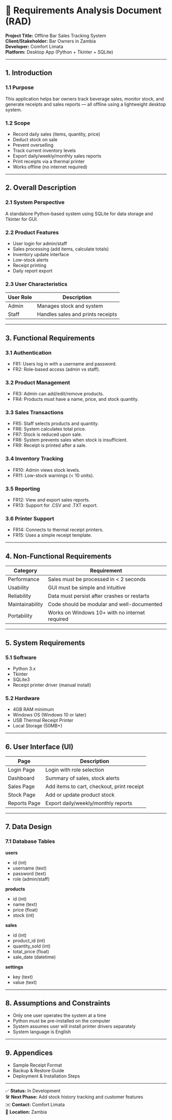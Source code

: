 # 📄 Requirements Analysis Document (RAD)

**Project Title:** Offline Bar Sales Tracking System  
**Client/Stakeholder:** Bar Owners in Zambia  
**Developer:** Comfort Limata  
**Platform:** Desktop App (Python + Tkinter + SQLite)

---

## 1. Introduction

### 1.1 Purpose
This application helps bar owners track beverage sales, monitor stock, and generate receipts and sales reports — all offline using a lightweight desktop system.

### 1.2 Scope
- Record daily sales (items, quantity, price)
- Deduct stock on sale
- Prevent overselling
- Track current inventory levels
- Export daily/weekly/monthly sales reports
- Print receipts via a thermal printer
- Works offline (no internet required)

---

## 2. Overall Description

### 2.1 System Perspective
A standalone Python-based system using SQLite for data storage and Tkinter for GUI.

### 2.2 Product Features
- User login for admin/staff
- Sales processing (add items, calculate totals)
- Inventory update interface
- Low-stock alerts
- Receipt printing
- Daily report export

### 2.3 User Characteristics
| User Role | Description              |
|-----------|--------------------------|
| Admin     | Manages stock and system |
| Staff     | Handles sales and prints receipts |

---

## 3. Functional Requirements

### 3.1 Authentication
- FR1: Users log in with a username and password.
- FR2: Role-based access (admin vs staff).

### 3.2 Product Management
- FR3: Admin can add/edit/remove products.
- FR4: Products must have a name, price, and stock quantity.

### 3.3 Sales Transactions
- FR5: Staff selects products and quantity.
- FR6: System calculates total price.
- FR7: Stock is reduced upon sale.
- FR8: System prevents sales when stock is insufficient.
- FR9: Receipt is printed after a sale.

### 3.4 Inventory Tracking
- FR10: Admin views stock levels.
- FR11: Low-stock warnings (< 10 units).

### 3.5 Reporting
- FR12: View and export sales reports.
- FR13: Support for .CSV and .TXT export.

### 3.6 Printer Support
- FR14: Connects to thermal receipt printers.
- FR15: Uses a simple receipt template.

---

## 4. Non-Functional Requirements

| Category      | Requirement                                                                 |
|---------------|-----------------------------------------------------------------------------|
| Performance   | Sales must be processed in < 2 seconds                                      |
| Usability     | GUI must be simple and intuitive                                            |
| Reliability   | Data must persist after crashes or restarts                                 |
| Maintainability| Code should be modular and well-documented                                 |
| Portability   | Works on Windows 10+ with no internet required                              |

---

## 5. System Requirements

### 5.1 Software
- Python 3.x
- Tkinter
- SQLite3
- Receipt printer driver (manual install)

### 5.2 Hardware
- 4GB RAM minimum
- Windows OS (Windows 10 or later)
- USB Thermal Receipt Printer
- Local Storage (50MB+)

---

## 6. User Interface (UI)

| Page         | Description                              |
|--------------|------------------------------------------|
| Login Page   | Login with role selection                |
| Dashboard    | Summary of sales, stock alerts           |
| Sales Page   | Add items to cart, checkout, print receipt |
| Stock Page   | Add or update product stock              |
| Reports Page | Export daily/weekly/monthly reports      |

---

## 7. Data Design

### 7.1 Database Tables

**users**  
- id (int)  
- username (text)  
- password (text)  
- role (admin/staff)

**products**  
- id (int)  
- name (text)  
- price (float)  
- stock (int)

**sales**  
- id (int)  
- product_id (int)  
- quantity_sold (int)  
- total_price (float)  
- sale_date (datetime)

**settings**  
- key (text)  
- value (text)

---

## 8. Assumptions and Constraints

- Only one user operates the system at a time
- Python must be pre-installed on the computer
- System assumes user will install printer drivers separately
- System language is English

---

## 9. Appendices

- Sample Receipt Format  
- Backup & Restore Guide  
- Deployment & Installation Steps

---

✅ **Status:** In Development  
🛠️ **Next Phase:** Add stock history tracking and customer features  
✉️ **Contact:** Comfort Limata  
📍 **Location:** Zambia  
 
